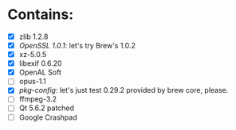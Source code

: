 # Contains:
 - [x] zlib 1.2.8
 - [x] _OpenSSL 1.0.1_: let's try Brew's 1.0.2
 - [x] xz-5.0.5
 - [x] libexif 0.6.20
 - [x] OpenAL Soft
 - [ ] opus-1.1
 - [x] _pkg-config_: let's just test 0.29.2 provided by brew core, please.
 - [ ] ffmpeg-3.2
 - [ ] Qt 5.6.2 patched
 - [ ] Google Crashpad

